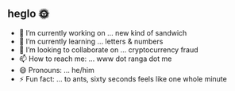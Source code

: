 ## heglo 🌞

- 🔭 I’m currently working on ... new kind of sandwich
- 🌱 I’m currently learning ... letters & numbers
- 👯 I’m looking to collaborate on ... cryptocurrency fraud
- 📫 How to reach me: ... www dot ranga dot me
- 😄 Pronouns: ... he/him
- ⚡ Fun fact: ... to ants, sixty seconds feels like one whole minute
